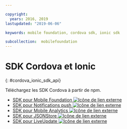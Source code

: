 ```yaml
---

copyright:
  years: 2016, 2019
lastupdated: "2019-06-06"

keywords: mobile foundation, cordova sdk, ionic sdk

subcollection:  mobilefoundation
---
```


#	SDK Cordova et Ionic
{: #cordova_ionic_sdk_api}

Téléchargez les SDK Cordova à partir de npm.

* [SDK pour Mobile Foundation ![Icône de lien externe](../../icons/launch-glyph.svg "Icône de lien externe")](https://www.npmjs.com/package/cordova-plugin-mfp)
* [SDK pour Notifications push ![Icône de lien externe](../../icons/launch-glyph.svg "Icône de lien externe")](https://www.npmjs.com/package/cordova-plugin-mfp-push)
* [SDK pour Mobile Analytics ![Icône de lien externe](../../icons/launch-glyph.svg "Icône de lien externe")](https://www.npmjs.com/package/cordova-plugin-mfp-analytics)
* [SDK pour JSONStore ![Icône de lien externe](../../icons/launch-glyph.svg "Icône de lien externe")](https://www.npmjs.com/package/cordova-plugin-mfp-jsonstore)
* [SDK pour LiveUpdate ![Icône de lien externe](../../icons/launch-glyph.svg "Icône de lien externe")](https://www.npmjs.com/package/cordova-plugin-mfp-liveupdate)
